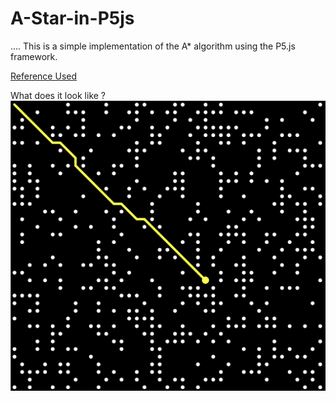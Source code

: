 # A-Star-in-P5js
....
This is a simple implementation of the A* algorithm using the P5.js framework.

[Reference Used](https://www.youtube.com/watch?v=aKYlikFAV4k&t=1814s "Reference Used")

What does it look like ?
![Local Image](SS1.png)


